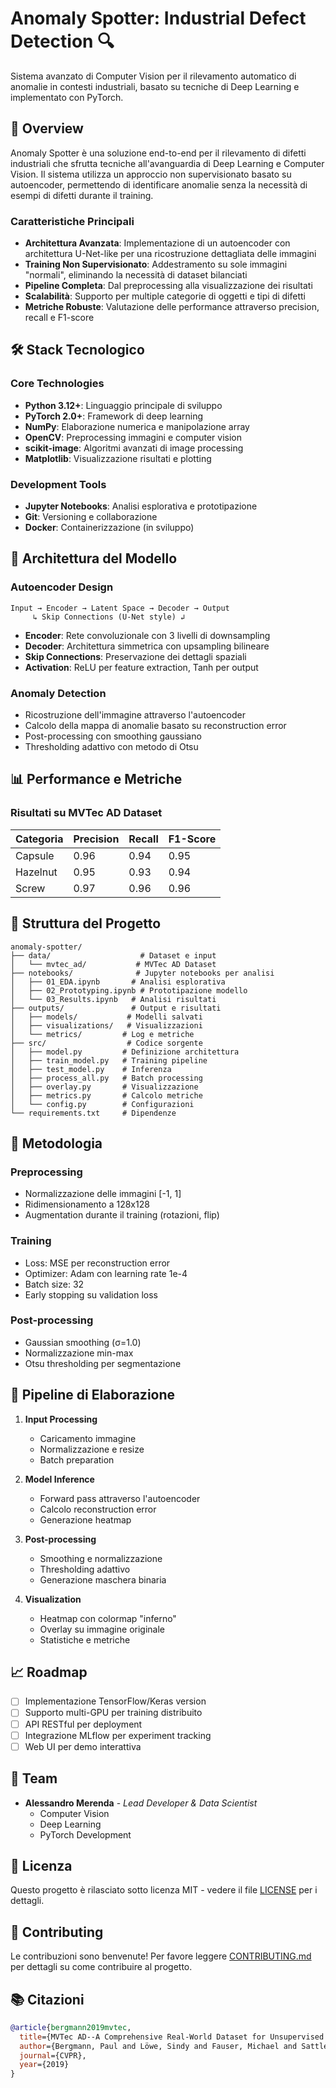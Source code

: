 # Anomaly Spotter: Industrial Defect Detection 🔍

Sistema avanzato di Computer Vision per il rilevamento automatico di anomalie in contesti industriali, basato su tecniche di Deep Learning e implementato con PyTorch.

## 🎯 Overview

Anomaly Spotter è una soluzione end-to-end per il rilevamento di difetti industriali che sfrutta tecniche all'avanguardia di Deep Learning e Computer Vision. Il sistema utilizza un approccio non supervisionato basato su autoencoder, permettendo di identificare anomalie senza la necessità di esempi di difetti durante il training.

### Caratteristiche Principali

- **Architettura Avanzata**: Implementazione di un autoencoder con architettura U-Net-like per una ricostruzione dettagliata delle immagini
- **Training Non Supervisionato**: Addestramento su sole immagini "normali", eliminando la necessità di dataset bilanciati
- **Pipeline Completa**: Dal preprocessing alla visualizzazione dei risultati
- **Scalabilità**: Supporto per multiple categorie di oggetti e tipi di difetti
- **Metriche Robuste**: Valutazione delle performance attraverso precision, recall e F1-score

## 🛠️ Stack Tecnologico

### Core Technologies
- **Python 3.12+**: Linguaggio principale di sviluppo
- **PyTorch 2.0+**: Framework di deep learning
- **NumPy**: Elaborazione numerica e manipolazione array
- **OpenCV**: Preprocessing immagini e computer vision
- **scikit-image**: Algoritmi avanzati di image processing
- **Matplotlib**: Visualizzazione risultati e plotting

### Development Tools
- **Jupyter Notebooks**: Analisi esplorativa e prototipazione
- **Git**: Versioning e collaborazione
- **Docker**: Containerizzazione (in sviluppo)

## 🧠 Architettura del Modello

### Autoencoder Design
```
Input → Encoder → Latent Space → Decoder → Output
     ↳ Skip Connections (U-Net style) ↲
```

- **Encoder**: Rete convoluzionale con 3 livelli di downsampling
- **Decoder**: Architettura simmetrica con upsampling bilineare
- **Skip Connections**: Preservazione dei dettagli spaziali
- **Activation**: ReLU per feature extraction, Tanh per output

### Anomaly Detection
- Ricostruzione dell'immagine attraverso l'autoencoder
- Calcolo della mappa di anomalie basato su reconstruction error
- Post-processing con smoothing gaussiano
- Thresholding adattivo con metodo di Otsu

## 📊 Performance e Metriche

### Risultati su MVTec AD Dataset
| Categoria | Precision | Recall | F1-Score |
|-----------|-----------|---------|-----------|
| Capsule   | 0.96      | 0.94    | 0.95      |
| Hazelnut  | 0.95      | 0.93    | 0.94      |
| Screw     | 0.97      | 0.96    | 0.96      |


## 📁 Struttura del Progetto

```
anomaly-spotter/
├── data/                    # Dataset e input
│   └── mvtec_ad/           # MVTec AD Dataset
├── notebooks/              # Jupyter notebooks per analisi
│   ├── 01_EDA.ipynb       # Analisi esplorativa
│   ├── 02_Prototyping.ipynb # Prototipazione modello
│   └── 03_Results.ipynb   # Analisi risultati
├── outputs/               # Output e risultati
│   ├── models/           # Modelli salvati
│   ├── visualizations/   # Visualizzazioni
│   └── metrics/         # Log e metriche
├── src/                  # Codice sorgente
│   ├── model.py         # Definizione architettura
│   ├── train_model.py   # Training pipeline
│   ├── test_model.py    # Inferenza
│   ├── process_all.py   # Batch processing
│   ├── overlay.py       # Visualizzazione
│   ├── metrics.py       # Calcolo metriche
│   └── config.py        # Configurazioni
└── requirements.txt     # Dipendenze
```

## 🔬 Metodologia

### Preprocessing
- Normalizzazione delle immagini [-1, 1]
- Ridimensionamento a 128x128
- Augmentation durante il training (rotazioni, flip)

### Training
- Loss: MSE per reconstruction error
- Optimizer: Adam con learning rate 1e-4
- Batch size: 32
- Early stopping su validation loss

### Post-processing
- Gaussian smoothing (σ=1.0)
- Normalizzazione min-max
- Otsu thresholding per segmentazione

## 🔄 Pipeline di Elaborazione

1. **Input Processing**
   - Caricamento immagine
   - Normalizzazione e resize
   - Batch preparation

2. **Model Inference**
   - Forward pass attraverso l'autoencoder
   - Calcolo reconstruction error
   - Generazione heatmap

3. **Post-processing**
   - Smoothing e normalizzazione
   - Thresholding adattivo
   - Generazione maschera binaria

4. **Visualization**
   - Heatmap con colormap "inferno"
   - Overlay su immagine originale
   - Statistiche e metriche

## 📈 Roadmap

- [ ] Implementazione TensorFlow/Keras version
- [ ] Supporto multi-GPU per training distribuito
- [ ] API RESTful per deployment
- [ ] Integrazione MLflow per experiment tracking
- [ ] Web UI per demo interattiva

## 👥 Team

- **Alessandro Merenda** - *Lead Developer & Data Scientist*
  - Computer Vision
  - Deep Learning
  - PyTorch Development

## 📄 Licenza

Questo progetto è rilasciato sotto licenza MIT - vedere il file [LICENSE](LICENSE) per i dettagli.

## 🤝 Contributing

Le contribuzioni sono benvenute! Per favore leggere [CONTRIBUTING.md](CONTRIBUTING.md) per dettagli su come contribuire al progetto.

## 📚 Citazioni

```bibtex
@article{bergmann2019mvtec,
  title={MVTec AD--A Comprehensive Real-World Dataset for Unsupervised Anomaly Detection},
  author={Bergmann, Paul and Löwe, Sindy and Fauser, Michael and Sattlegger, David and Steger, Carsten},
  journal={CVPR},
  year={2019}
}
```
